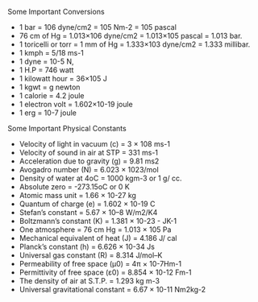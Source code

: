 Some Important Conversions

- 1 bar = 106 dyne/cm2 = 105 Nm-2 = 105 pascal
- 76 cm of Hg = 1.013×106 dyne/cm2  = 1.013×105 pascal = 1.013 bar.
- 1 toricelli or torr = 1 mm of Hg = 1.333×103 dyne/cm2 = 1.333 millibar.
- 1 kmph = 5/18 ms-1
- 1 dyne = 10-5 N,
- 1 H.P = 746 watt
- 1 kilowatt hour = 36×105 J
- 1 kgwt = g newton
- 1 calorie = 4.2 joule
- 1 electron volt = 1.602×10-19 joule
- 1 erg = 10-7 joule

Some Important Physical Constants

- Velocity of light in vacuum (c) = 3 × 108  ms-1
- Velocity of sound in air at STP = 331 ms-1
- Acceleration due to gravity (g) = 9.81 ms2
- Avogadro number (N) = 6.023 × 1023/mol
- Density of water at 4oC = 1000 kgm-3 or 1 g/ cc.
- Absolute zero = -273.15oC or 0 K
- Atomic mass unit = 1.66 × 10-27 kg
- Quantum of charge (e) = 1.602 × 10-19 C
- Stefan’s constant = 5.67 × 10–8 W/m2/K4
- Boltzmann’s constant (K) = 1.381 × 10-23 - JK-1
- One atmosphere = 76 cm Hg = 1.013 × 105 Pa
- Mechanical equivalent of heat (J) = 4.186 J/ cal
- Planck’s constant (h) = 6.626 × 10-34 Js
- Universal gas constant (R) = 8.314 J/mol–K
- Permeability of free space (μ0) = 4π × 10-7Hm-1
- Permittivity of free space (ε0) = 8.854 × 10-12 Fm-1
- The density of air at S.T.P. = 1.293 kg m-3
- Universal gravitational constant = 6.67 × 10-11 Nm2kg-2

